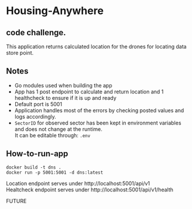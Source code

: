 # Housing-Anywhere
## code challenge. 

This application returns calculated location for the drones for locating data store point.

## Notes

* Go modules used when building the app
* App has 1 post endpoint to calculate and return location and 1 healthcheck to ensure if it is up and ready
* Default port is 5001
* Application handles most of the errors by checking posted values and logs accordingly.
* `SectorID` for observed sector has been kept in environment variables and does not change at the runtime.   
It can be editable through: `.env` 

## How-to-run-app
`docker build -t dns .`  
`docker run -p 5001:5001 -d dns:latest`

Location endpoint serves under http://localhost:5001/api/v1  
Healtcheck endpoint serves under http://localhost:5001/api/v1/health

FUTURE